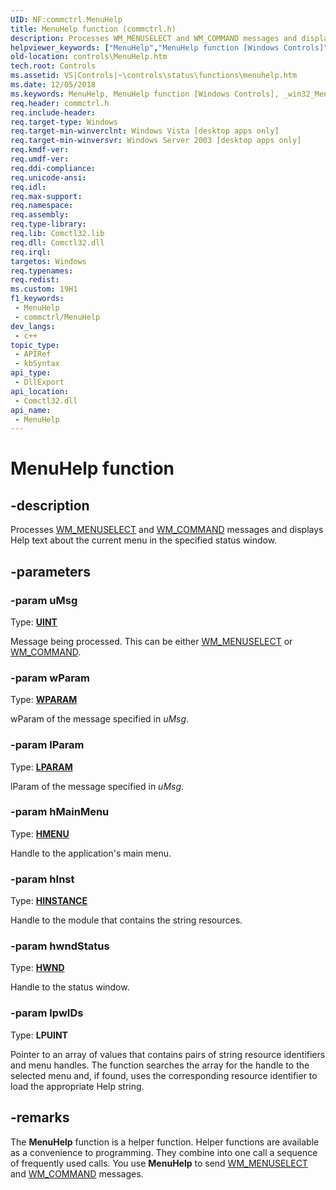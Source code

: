 ```yaml
---
UID: NF:commctrl.MenuHelp
title: MenuHelp function (commctrl.h)
description: Processes WM_MENUSELECT and WM_COMMAND messages and displays Help text about the current menu in the specified status window.
helpviewer_keywords: ["MenuHelp","MenuHelp function [Windows Controls]","_win32_MenuHelp","_win32_MenuHelp_cpp","commctrl/MenuHelp","controls.MenuHelp","controls._win32_MenuHelp"]
old-location: controls\MenuHelp.htm
tech.root: Controls
ms.assetid: VS|Controls|~\controls\status\functions\menuhelp.htm
ms.date: 12/05/2018
ms.keywords: MenuHelp, MenuHelp function [Windows Controls], _win32_MenuHelp, _win32_MenuHelp_cpp, commctrl/MenuHelp, controls.MenuHelp, controls._win32_MenuHelp
req.header: commctrl.h
req.include-header: 
req.target-type: Windows
req.target-min-winverclnt: Windows Vista [desktop apps only]
req.target-min-winversvr: Windows Server 2003 [desktop apps only]
req.kmdf-ver: 
req.umdf-ver: 
req.ddi-compliance: 
req.unicode-ansi: 
req.idl: 
req.max-support: 
req.namespace: 
req.assembly: 
req.type-library: 
req.lib: Comctl32.lib
req.dll: Comctl32.dll
req.irql: 
targetos: Windows
req.typenames: 
req.redist: 
ms.custom: 19H1
f1_keywords:
 - MenuHelp
 - commctrl/MenuHelp
dev_langs:
 - c++
topic_type:
 - APIRef
 - kbSyntax
api_type:
 - DllExport
api_location:
 - Comctl32.dll
api_name:
 - MenuHelp
---
```


# MenuHelp function


## -description

Processes <a href="https://docs.microsoft.com/windows/desktop/menurc/wm-menuselect">WM_MENUSELECT</a> and <a href="https://docs.microsoft.com/windows/desktop/menurc/wm-command">WM_COMMAND</a> messages and displays Help text about the current menu in the specified status window.

## -parameters

### -param uMsg

Type: <b><a href="https://docs.microsoft.com/windows/desktop/WinProg/windows-data-types">UINT</a></b>

Message being processed. This can be either <a href="https://docs.microsoft.com/windows/desktop/menurc/wm-menuselect">WM_MENUSELECT</a> or <a href="https://docs.microsoft.com/windows/desktop/menurc/wm-command">WM_COMMAND</a>.

### -param wParam

Type: <b><a href="https://docs.microsoft.com/windows/desktop/WinProg/windows-data-types">WPARAM</a></b>

wParam of the message specified in 
					<i>uMsg</i>.

### -param lParam

Type: <b><a href="https://docs.microsoft.com/windows/desktop/WinProg/windows-data-types">LPARAM</a></b>

lParam of the message specified in 
					<i>uMsg</i>.

### -param hMainMenu

Type: <b><a href="https://docs.microsoft.com/windows/desktop/WinProg/windows-data-types">HMENU</a></b>

Handle to the application's main menu.

### -param hInst

Type: <b><a href="https://docs.microsoft.com/windows/desktop/WinProg/windows-data-types">HINSTANCE</a></b>

Handle to the module that contains the string resources.

### -param hwndStatus

Type: <b><a href="https://docs.microsoft.com/windows/desktop/WinProg/windows-data-types">HWND</a></b>

Handle to the status window.

### -param lpwIDs

Type: <b>LPUINT</b>

Pointer to an array of values that contains pairs of string resource identifiers and menu handles. The function searches the array for the handle to the selected menu and, if found, uses the corresponding resource identifier to load the appropriate Help string.

## -remarks

The <b>MenuHelp</b> function is a helper function. Helper functions are available as a convenience to programming. They combine into one call a sequence of frequently used calls. You use <b>MenuHelp</b> to send <a href="https://docs.microsoft.com/windows/desktop/menurc/wm-menuselect">WM_MENUSELECT</a> and <a href="https://docs.microsoft.com/windows/desktop/menurc/wm-command">WM_COMMAND</a> messages.

